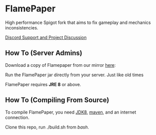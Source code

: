 FlamePaper
===========

High performance Spigot fork that aims to fix gameplay and mechanics inconsistencies.

[Discord Support and Project Discussion](https://discord.gg/gF36AT3)




How To (Server Admins)
------
Download a copy of Flamepaper from our mirror [here](https://2lstudios.dev/mirror/FlamePaper):


Run the FlamePaper jar directly from your server. Just like old times

FlamePaper requires **JRE 8** or above.


How To (Compiling From Source)
------
To compile FlamePaper, you need [JDK8](https://adoptopenjdk.net/releases.html), [maven](https://maven.apache.org/download.cgi), and an internet connection.

Clone this repo, run ./build.sh from *bash*.
